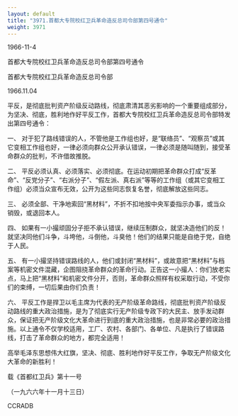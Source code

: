 ```yaml
---
layout: default
title: "3971.首都大专院校红卫兵革命造反总司令部第四号通令"
weight: 3971
---
```


1966-11-4

首都大专院校红卫兵革命造反总司令部第四号通令

首都大专院校红卫兵革命造反总司令部

1966.11.04

平反，是彻底批判资产阶级反动路线，彻底肃清其恶劣影响的一个重要组成部分，为坚决、彻底，胜利地作好平反工作，首都大专院校红卫兵革命造反总司令部特发出第四号通令：

一、 对于犯了路线错误的人，不管他是工作组也好，是“联络员”、“观察员”或其它变相工作组也好，一律必须向群众公开承认错误，一律必须是随叫随到，接受革命群众的批判，不许借故推脱。

二、 平反必须认真、必须落实、必须彻底。在运动初期把革命群众打成“反革命”、“反党分子”、“右派分子”、“假左派、真右派”等等的工作组（或其它变相工作组）必须当众宣布无效，公开为这些同志恢复名誉，彻底解放这些同志。

三、 必须全部、干净地索回“黑材料”，不折不扣地按中央军委指示办事，或当众销毁，或退回本人。

四、 如果有一小撮顽固分子拒不承认错误，继续压制群众，就坚决造他们的反！就坚决同他们斗争，斗垮他，斗倒他，斗臭他！他们的结果只能是自绝于党，自绝于人民。

五、 有一小撮坚持错误路线的人，他们或封闭“黑材料”，或故意把“黑材料”与档案等机密文件混藏，企图阻挠革命群众的革命行动。正告这一小撮人：你们放老实点，马上把“黑材料”和机密文件分开，否则，革命群众照样有权采取行动，不受你们的束缚，一切后果由你们负责！

六、 平反工作是捍卫以毛主席为代表的无产阶级革命路线，彻底批判资产阶级反动路线的重大政治措施，是为了彻底实行无产阶级专政下的大民主、放手发动群众，保证把无产阶级文化大革命进行到底的重大政治措施，也是非常必要的政治措施。以上通令不仅学校适用，工厂、农村、各部门、各单位、凡是执行了错误路线，打击了革命群众的地方，都完全适用！

高举毛泽东思想伟大红旗，坚决、彻底、胜利地作好平反工作，争取无产阶级文化大革命的新胜利！

载《首都红卫兵》第十一号

（一九六六年十一月十三日）

CCRADB

